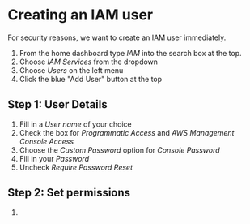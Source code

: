 # Creating an IAM user
For security reasons, we want to create an IAM user immediately.

1. From the home dashboard type *IAM* into the search box at the top.
2. Choose *IAM Services* from the dropdown
3. Choose *Users* on the left menu
4. Click the blue "Add User" button at the top

## Step 1: User Details
1. Fill in a *User name* of your choice
2. Check the box for *Programmatic Access* and *AWS Management Console Access*
3. Choose the *Custom Password* option for *Console Password*
4. Fill in your *Password*
5. Uncheck *Require Password Reset*

## Step 2: Set permissions
1. 
<!--stackedit_data:
eyJoaXN0b3J5IjpbMTc4NzMxMTM1NywxNDUxOTA4NzI5LDcxOD
U2ODk5MiwtMTIxMDQzMjgsLTE5Nzk5MTAwMzksLTcwMDUzMjg1
NSwxOTE0MTg0OTkwLC0xNjQwOTI5MzM0LDIxMDc0NTA2NDksMT
UwNjU4OTE0N119
-->
